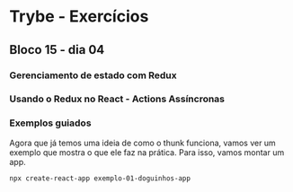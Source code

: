 # Trybe - Exercícios
## Bloco 15 - dia 04
### Gerenciamento de estado com Redux
### Usando o Redux no React - Actions Assíncronas

### Exemplos guiados

Agora que já temos uma ideia de como o thunk funciona, vamos ver um exemplo que mostra o que ele faz na prática. Para isso, vamos montar um app.

```
npx create-react-app exemplo-01-doguinhos-app
```